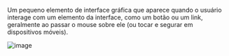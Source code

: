 Um pequeno elemento de interface gráfica que aparece quando o usuário interage com um elemento da interface, como um botão ou um link, geralmente ao passar o mouse sobre ele (ou tocar e segurar em dispositivos móveis).

![image](https://github.com/user-attachments/assets/25042db6-3df3-42b5-ab68-01c9bb0b5d25)
